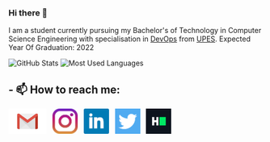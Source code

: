 
### Hi there 👋

I am a student currently pursuing my Bachelor's of Technology in Computer Science Engineering with specialisation in [DevOps](https://aws.amazon.com/devops/what-is-devops/) from [UPES](https://www.upes.ac.in/).
Expected Year Of Graduation: 2022

![GitHub Stats](https://github-readme-stats.vercel.app/api?username=Hridyanshu&theme=vision-friendly-dark)
![Most Used Languages](https://github-readme-stats.vercel.app/api/top-langs/?username=Hridyanshu&layout=compact&theme=vision-friendly-dark)
<br>


## - 📫 How to reach me:
<p>
<a href="mailto:hridyanshusharma@gmail.com"><img height="50" src="https://github.com/Hridyanshu/Hridyanshu/blob/master/images/gmailLogo.png"></a>&nbsp;&nbsp;
  <a href="https://www.instagram.com/sharmahridyanshu/"><img height="50" src="https://github.com/Hridyanshu/Hridyanshu/blob/master/images/instagramLogo.jpg"></a>&nbsp;&nbsp;
<a href="https://www.linkedin.com/in/hridyanshu-sharma-2456356a/"><img height="50" src="https://github.com/Hridyanshu/Hridyanshu/blob/master/images/linkedinLogo.png"></a>&nbsp;&nbsp;
<a href="https://twitter.com/Hridyanshu_"><img height="50" src="https://github.com/Hridyanshu/Hridyanshu/blob/master/images/twitterLogo.png"></a>&nbsp;&nbsp;
<a href="https://www.hackerrank.com/Hridyanshu"><img height="50" src="https://github.com/Hridyanshu/Hridyanshu/blob/master/images/HackerRankLogo.png"></a>&nbsp;&nbsp;
</p>
<br>
